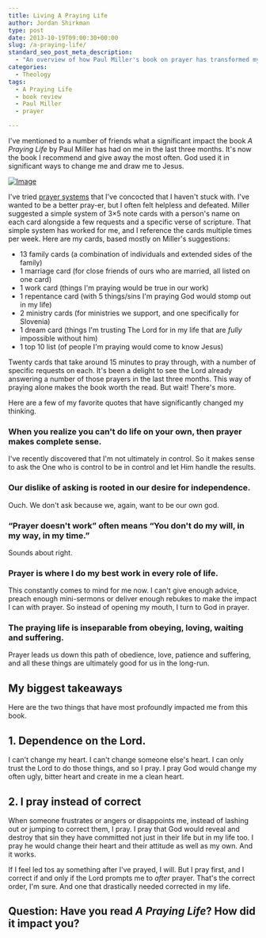 ```yaml
---
title: Living A Praying Life
author: Jordan Shirkman
type: post
date: 2013-10-19T09:00:30+00:00
slug: /a-praying-life/
standard_seo_post_meta_description:
  - "An overview of how Paul Miller's book on prayer has transformed my spiritual life."
categories:
  - Theology
tags:
  - A Praying Life
  - book review
  - Paul Miller
  - prayer

---
```

I've mentioned to a number of friends what a significant impact the book _A Praying Life_ by Paul Miller has had on me in the last three months. It's now the book I recommend and give away the most often. God used it in significant ways to change me and draw me to Jesus.

[![Image](/images/a-praying-life.jpeg)](https://jshirk.com/blog/a-praying-life)

I've tried [prayer systems](https://jshirk.com/blog/organizing-prayers/) that I've concocted that I haven't stuck with. I've wanted to be a better pray-er, but I often felt helpless and defeated. Miller suggested a simple system of 3&#215;5 note cards with a person's name on each card alongside a few requests and a specific verse of scripture. That simple system has worked for me, and I reference the cards multiple times per week. Here are my cards, based mostly on Miller's suggestions:

  * 13 family cards (a combination of individuals and extended sides of the family)
  * 1 marriage card (for close friends of ours who are married, all listed on one card)
  * 1 work card (things I'm praying would be true in our work)
  * 1 repentance card (with 5 things/sins I'm praying God would stomp out in my life)
  * 2 ministry cards (for ministries we support, and one specifically for Slovenia)
  * 1 dream card (things I'm trusting The Lord for in my life that are _fully_ impossible without him)
  * 1 top 10 list (of people I'm praying would come to know Jesus)

Twenty cards that take around 15 minutes to pray through, with a number of specific requests on each. It's been a delight to see the Lord already answering a number of those prayers in the last three months. This way of praying alone makes the book worth the read. But wait! There's more.

Here are a few of my favorite quotes that have significantly changed my thinking.<!--more-->

### When you realize you can't do life on your own, then prayer makes complete sense.

I've recently discovered that I'm not ultimately in control. So it makes sense to ask the One who is control to be in control and let Him handle the results.

### Our dislike of asking is rooted in our desire for independence.

Ouch. We don't ask because we, again, want to be our own god.

### “Prayer doesn't work” often means “You don't do my will, in my way, in my time.”

Sounds about right.

### Prayer is where I do my best work in every role of life.

This constantly comes to mind for me now. I can't give enough advice, preach enough mini-sermons or deliver enough rebukes to make the impact I can with prayer. So instead of opening my mouth, I turn to God in prayer.

### The praying life is inseparable from obeying, loving, waiting and suffering.

Prayer leads us down this path of obedience, love, patience and suffering, and all these things are ultimately good for us in the long-run.

## My biggest takeaways

Here are the two things that have most profoundly impacted me from this book.

## 1. Dependence on the Lord.

I can't change my heart. I can't change someone else's heart. I can only trust the Lord to do those things, and so I pray. I pray God would change my often ugly, bitter heart and create in me a clean heart.

## 2. I pray instead of correct

When someone frustrates or angers or disappoints me, instead of lashing out or jumping to correct them, I pray. I pray that God would reveal and destroy that sin they have committed not just in their life but in my life too. I pray he would change their heart and their attitude as well as my own. And it works.

If I feel led tos ay something after I've prayed, I will. But I pray first, and I correct if and only if the Lord prompts me to _after_ prayer. That's the correct order, I'm sure. And one that drastically needed corrected in my life.

## Question: Have you read _A Praying Life_? How did it impact you?
